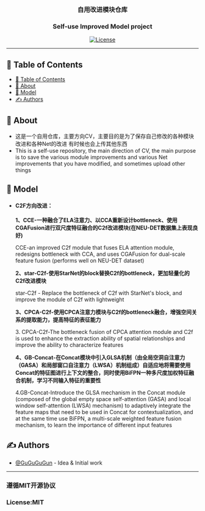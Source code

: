 <h3 align="center">自用改进模块仓库</h3>
<h3 align="center">Self-use Improved Model project</h3>

<div align="center">

[![License](https://img.shields.io/badge/license-MIT-blue.svg)](/LICENSE)

</div>

---


## 📝 Table of Contents

- [📝 Table of Contents](#-table-of-contents)
- [🧐 About ](#-about-)
- [🎈 Model ](#-model-)
- [✍️ Authors ](#️-authors-)

## 🧐 About <a name = "about"></a>

- 这是一个自用仓库，主要方向CV，主要目的是为了保存自己修改的各种模块改进和各种Net的改进
有时候也会上传其他东西
- This is a self-use repository, the main direction of CV, the main purpose is to save the various module improvements and various Net improvements that you have modified, and sometimes upload other things

## 🎈 Model <a name = "model"></a>
- <h4>C2F方向改进：</h4>
  <p><b>1、CCE-一种融合了ELA注意力、以CCA重新设计bottleneck、使用CGAFusion进行双尺度特征融合的C2f改进模块(在NEU-DET数据集上表现良好)</b></p>
  <p >CCE-an improved C2f module that fuses ELA attention module, redesigns bottleneck with CCA, and uses CGAFusion for dual-scale feature fusion (performs well on NEU-DET dataset)</p>
  <p><b>2、star-C2f-使用StarNet的block替换C2f的bottleneck，更加轻量化的C2f改进模块</b></p>
  <p> star-C2f - Replace the bottleneck of C2f with StarNet's block, and improve the module of C2f with lightweight</p>
  <p><b>3、CPCA-C2f-使用CPCA注意力模块与C2f的bottleneck融合，增强空间关系的提取能力，提高特征的表征能力</b></p>
  <p>3. CPCA-C2f-The bottleneck fusion of CPCA attention module and C2f is used to enhance the extraction ability of spatial relationships and improve the ability to characterize features</p>
  <p><b>4、GB-Concat-在Concat模块中引入GLSA机制（由全局空洞自注意力（GASA）和局部窗口自注意力（LWSA）机制组成）自适应地将需要使用Concat的特征图进行上下文的整合，同时使用BiFPN一种多尺度加权特征融合机制，学习不同输入特征的重要性</b></p>
  <p>4.GB-Concat-Introduce the GLSA mechanism in the Concat module (composed of the global empty space self-attention (GASA) and local window self-attention (LWSA) mechanism) to adaptively integrate the feature maps that need to be used in Concat for contextualization, and at the same time use BiFPN, a multi-scale weighted feature fusion mechanism, to learn the importance of different input features</p>


## ✍️ Authors <a name = "authors"></a>

- [@GuGuGuGun](https://github.com/GuGuGuGun) - Idea & Initial work
---
<h3>遵循MIT开源协议</h3>
<h3>License:MIT</h3>

